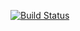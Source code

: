 [![Build Status](https://drone.goudie.dev/api/badges/dgoudie/ddm-api/status.svg)](https://drone.goudie.dev/dgoudie/ddm-api)
